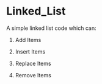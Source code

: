 # Linked_List

A simple linked list code which can:

1) Add Items

2) Insert Items

3) Replace Items

4) Remove Items
